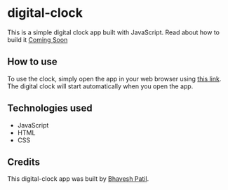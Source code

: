 # digital-clock

This is a simple digital clock app built with JavaScript. Read about how to build it [Coming Soon](#)

## How to use

To use the clock, simply open the app in your web browser using [this link](https://digitalclock.bhaveshp.dev/). The digital clock will start automatically when you open the app.

## Technologies used

- JavaScript
- HTML
- CSS

## Credits

This digital-clock app was built by [Bhavesh Patil](https://twitter.com/UraniumKing0).
